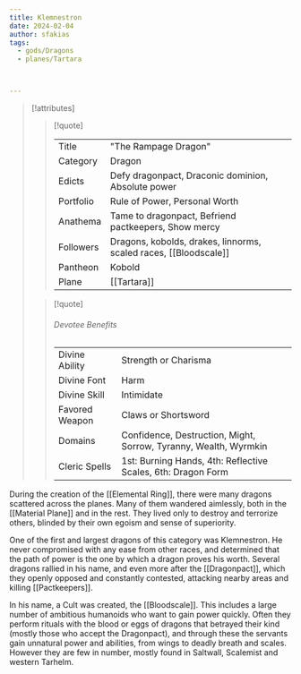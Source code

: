 ```yaml
---
title: Klemnestron
date: 2024-02-04
author: sfakias
tags:
  - gods/Dragons
  - planes/Tartara



---
```

> [!attributes]
> 
> > [!quote]
> >
> > | | |
> > | --- | --- |
> > | Title | "The Rampage Dragon" |
> > | Category | Dragon |
> > | Edicts | Defy dragonpact, Draconic dominion, Absolute power |
> > | Portfolio | Rule of Power, Personal Worth |
> > | Anathema | Tame to dragonpact, Befriend pactkeepers, Show mercy |
> > | Followers | Dragons, kobolds, drakes, linnorms, scaled races, [[Bloodscale]] |
> > | Pantheon | Kobold |
> > | Plane | [[Tartara]] |
>
> > [!quote]
> > 
> > ###### Devotee Benefits
> > | | |
> > | --- | --- |
> > | Divine Ability | Strength or Charisma |
> > | Divine Font | Harm |
> > | Divine Skill | Intimidate |
> > | Favored Weapon | Claws or Shortsword |
> > | Domains | Confidence, Destruction, Might, Sorrow, Tyranny, Wealth, Wyrmkin |
> > | Cleric Spells | 1st: Burning Hands, 4th: Reflective Scales, 6th: Dragon Form |

During the creation of the [[Elemental Ring]], there were many dragons scattered across the planes. Many of them wandered aimlessly, both in the [[Material Plane]] and in the rest. They lived only to destroy and terrorize others, blinded by their own egoism and sense of superiority.

One of the first and largest dragons of this category was Klemnestron. He never compromised with any ease from other races, and determined that the path of power is the one by which a dragon proves his worth. Several dragons rallied in his name, and even more after the [[Dragonpact]], which they openly opposed and constantly contested, attacking nearby areas and killing [[Pactkeepers]].

In his name, a Cult was created, the [[Bloodscale]]. This includes a large number of ambitious humanoids who want to gain power quickly. Often they perform rituals with the blood or eggs of dragons that betrayed their kind (mostly those who accept the Dragonpact), and through these the servants gain unnatural power and abilities, from wings to deadly breath and scales. However they are few in number, mostly found in Saltwall, Scalemist and western Tarhelm.